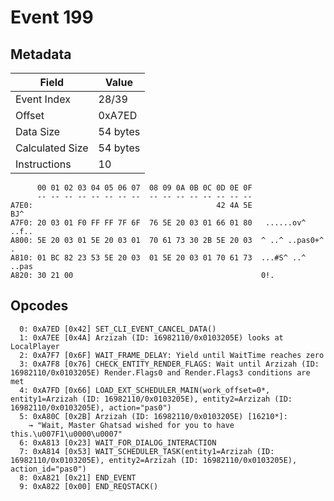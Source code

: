 # Event 199

## Metadata

| Field           | Value    |
|-----------------|----------|
| Event Index     | 28/39    |
| Offset          | 0xA7ED   |
| Data Size       | 54 bytes |
| Calculated Size | 54 bytes |
| Instructions    | 10       |

```
      00 01 02 03 04 05 06 07  08 09 0A 0B 0C 0D 0E 0F
      -- -- -- -- -- -- -- --  -- -- -- -- -- -- -- --
A7E0:                                         42 4A 5E               BJ^
A7F0: 20 03 01 F0 FF FF 7F 6F  76 5E 20 03 01 66 01 80   ......ov^ ..f..
A800: 5E 20 03 01 5E 20 03 01  70 61 73 30 2B 5E 20 03  ^ ..^ ..pas0+^ .
A810: 01 BC 82 23 53 5E 20 03  01 5E 20 03 01 70 61 73  ...#S^ ..^ ..pas
A820: 30 21 00                                          0!.             
```

## Opcodes

```
  0: 0xA7ED [0x42] SET_CLI_EVENT_CANCEL_DATA()
  1: 0xA7EE [0x4A] Arzizah (ID: 16982110/0x0103205E) looks at LocalPlayer
  2: 0xA7F7 [0x6F] WAIT_FRAME_DELAY: Yield until WaitTime reaches zero
  3: 0xA7F8 [0x76] CHECK_ENTITY_RENDER_FLAGS: Wait until Arzizah (ID: 16982110/0x0103205E) Render.Flags0 and Render.Flags3 conditions are met
  4: 0xA7FD [0x66] LOAD_EXT_SCHEDULER_MAIN(work_offset=0*, entity1=Arzizah (ID: 16982110/0x0103205E), entity2=Arzizah (ID: 16982110/0x0103205E), action="pas0")
  5: 0xA80C [0x2B] Arzizah (ID: 16982110/0x0103205E) [16210*]:
    → "Wait, Master Ghatsad wished for you to have this.\u007F1\u0000\u0007"
  6: 0xA813 [0x23] WAIT_FOR_DIALOG_INTERACTION
  7: 0xA814 [0x53] WAIT_SCHEDULER_TASK(entity1=Arzizah (ID: 16982110/0x0103205E), entity2=Arzizah (ID: 16982110/0x0103205E), action_id="pas0")
  8: 0xA821 [0x21] END_EVENT
  9: 0xA822 [0x00] END_REQSTACK()
```
